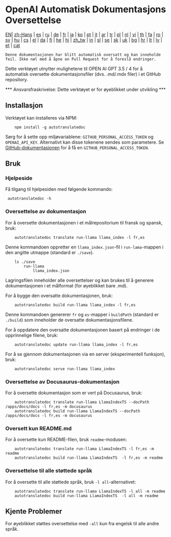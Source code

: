 
# OpenAI Automatisk Dokumentasjons Oversettelse

[EN](./README.md)| [zh-Hans](/i18n/README_zh-Hans.md) | [es](/i18n/README_es.md) | [ru](/i18n/README_ru.md) | [de](/i18n/README_de.md) | [fr](/i18n/README_fr.md) | [ja](/i18n/README_ja.md) | [ko](/i18n/README_ko.md) | [pt](/i18n/README_pt.md) | [it](/i18n/README_it.md) | [ar](/i18n/README_ar.md) | [tr](/i18n/README_tr.md) | [pl](/i18n/README_pl.md) | [nl](/i18n/README_nl.md) | [vi](/i18n/README_vi.md) | [th](/i18n/README_th.md) | [fa](/i18n/README_fa.md) | [ro](/i18n/README_ro.md) | [sv](/i18n/README_sv.md) | [hu](/i18n/README_hu.md) | [cs](/i18n/README_cs.md) | [el](/i18n/README_el.md) | [da](/i18n/README_da.md) | [fi](/i18n/README_fi.md) | [he](/i18n/README_he.md) | [hi](/i18n/README_hi.md) | [zh_tw](/i18n/README_zh_tw.md) | [in](/i18n/README_in.md) | [sl](/i18n/README_sl.md) | [se](/i18n/README_se.md) | [sk](/i18n/README_sk.md) | [uk](/i18n/README_uk.md) | [bg](/i18n/README_bg.md) | [hr](/i18n/README_hr.md) | [lt](/i18n/README_lt.md) | [lv](/i18n/README_lv.md) | [et](/i18n/README_et.md) | [cat](/i18n/README_cat.md) 

```Denne dokumentasjonen har blitt automatisk oversatt og kan inneholde feil. Ikke nøl med å åpne en Pull Request for å foreslå endringer.```


Dette verktøyet utnytter mulighetene til OPEN AI GPT 3.5 / 4 for å automatisk oversette dokumentasjonsfiler (dvs. .md/.mdx filer) i et GitHub repository.

*** Ansvarsfraskrivelse: Dette verktøyet er for øyeblikket under utvikling ***


## Installasjon 

Verktøyet kan installeres via NPM:


```
    npm install -g autotranslatedoc
```

Sørg for å sette opp miljøvariablene: `GITHUB_PERSONAL_ACCESS_TOKEN` og `OPENAI_API_KEY`. Alternativt kan disse tokenene sendes som parametere. Se [GitHub-dokumentasjonen](https://docs.github.com/en/github/authenticating-to-github/creating-a-personal-access-token) for å få en `GITHUB_PERSONAL_ACCESS_TOKEN`.
## Bruk

### Hjelpeside
Få tilgang til hjelpesiden med følgende kommando:
```
 autotranslatedoc -h
```
### Oversettelse av dokumentasjon

For å oversette dokumentasjonen i et målrepositorium til fransk og spansk, bruk:
```
    autotranslatedoc translate run-llama llama_index -l fr,es
```

Denne kommandoen oppretter en `llama_index.json`-fil i `run-lama`-mappen i den angitte utmappe (standard er `./save`).
```
    ls ./save
        run-llama
            llama_index.json 
```
Lagringsfilen inneholder alle oversettelser og kan brukes til å generere dokumentasjonen i et målformat (for øyeblikket bare .md).

For å bygge den oversatte dokumentasjonen, bruk:

```
    autotranslatedoc build run-llama llama_index -l fr,es
```

Denne kommandoen genererer `fr` og `es`-mapper i `buildPath` (standard er `./build`) som inneholder de oversatte dokumentasjonsfilene.

For å oppdatere den oversatte dokumentasjonen basert på endringer i de opprinnelige filene, bruk:

```
    autotranslatedoc update run-llama llama_index -l fr,es
```

For å se gjennom dokumentasjonen via en server (eksperimentell funksjon), bruk:
```
    autotranslatedoc serve run-llama llama_index
```
### Oversettelse av Docusaurus-dokumentasjon

For å oversette dokumentasjon som er vert på Docusaurus, bruk:

```
    autotranslatedoc translate run-llama LlamaIndexTS --docPath /apps/docs/docs -l fr,es -m docusaurus
    autotranslatedoc build run-llama LlamaIndexTS --docPath /apps/docs/docs -l fr,es -m docusaurus
```
### Oversett kun README.md

For å oversette kun README-filen, bruk `readme`-modusen:

```
    autotranslatedoc translate run-llama LlamaIndexTS -l fr,es -m readme
    autotranslatedoc build run-llama LlamaIndexTS  -l fr,es -m readme
```
### Oversettelse til alle støttede språk

For å oversette til alle støttede språk, bruk `-l all`-alternativet:

```
    autotranslatedoc translate run-llama LlamaIndexTS -l all -m readme
    autotranslatedoc build run-llama LlamaIndexTS  -l all -m readme
```
## Kjente Problemer

For øyeblikket støttes oversettelse med `-all` kun fra engelsk til alle andre språk.
